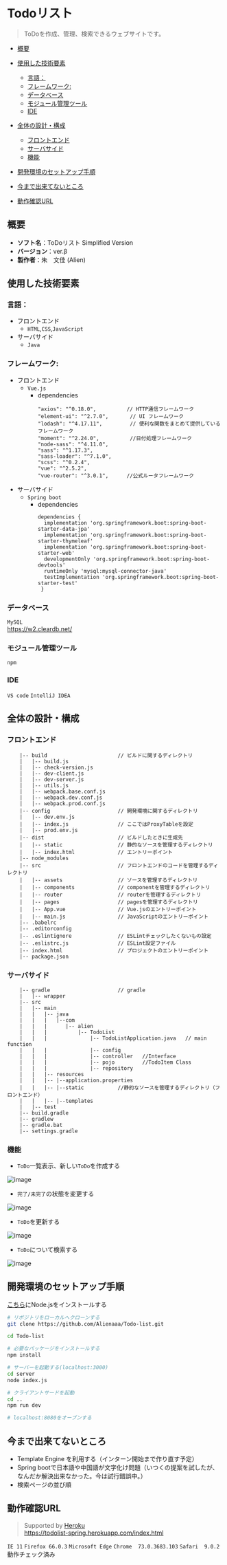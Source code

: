 Todoリスト
===
> ToDoを作成、管理、検索できるウェブサイトです。

* [概要](#概要)
* [使用した技術要素](#使用した技術要素)
  * [言語：](#言語)
  * [フレームワーク:](#フレームワーク)
  * [データベース](#データベース)
  * [モジュール管理ツール](#モジュール管理ツール)
  * [IDE](#ide)
* [全体の設計・構成](#全体の設計構成)
  * [フロントエンド](#フロントエンド)
  * [サーバサイド](#サーバサイド)
  * [機能](#機能)
  
* [開発環境のセットアップ手順](#開発環境のセットアップ手順)
* [今まで出来てないところ](#今まで出来てないところ)
* [動作確認URL](#動作確認url)


## 概要
* **ソフト名**：ToDoリスト Simplified Version
* **バージョン**：ver.β
* **製作者**：朱　文佳 (Alien)

## 使用した技術要素
### 言語：
* フロントエンド
  * `HTML`,`CSS`,`JavaScript`
* サーバサイド
  * `Java`

### フレームワーク:
* フロントエンド
  * `Vue.js`
    * dependencies<br>
        ```
        "axios": "^0.18.0",　　　　　　// HTTP通信フレームワーク
        "element-ui": "^2.7.0",       // UI フレームワーク
        "lodash": "^4.17.11",         // 便利な関数をまとめて提供しているフレームワーク
        "moment": "^2.24.0",          //日付処理フレームワーク
        "node-sass": "^4.11.0",
        "sass": "^1.17.3",
        "sass-loader": "^7.1.0",
        "scss": "^0.2.4",
        "vue": "^2.5.2",
        "vue-router": "^3.0.1",　　　 //公式ルータフレームワーク
        ```
* サーバサイド
  * `Spring boot`
    * dependencies<br>
        ```
        dependencies {
          implementation 'org.springframework.boot:spring-boot-starter-data-jpa'
          implementation 'org.springframework.boot:spring-boot-starter-thymeleaf'
          implementation 'org.springframework.boot:spring-boot-starter-web'
          developmentOnly 'org.springframework.boot:spring-boot-devtools'
          runtimeOnly 'mysql:mysql-connector-java'
          testImplementation 'org.springframework.boot:spring-boot-starter-test'
         }
        ```
### データベース
`MySQL`<br>
https://w2.cleardb.net/

### モジュール管理ツール
`npm`

### IDE
`VS code`
`IntelliJ IDEA`

## 全体の設計・構成
### フロントエンド

        |-- build                       // ビルドに関するディレクトリ
        |   |-- build.js
        |   |-- check-version.js
        |   |-- dev-client.js
        |   |-- dev-server.js
        |   |-- utils.js
        |   |-- webpack.base.conf.js
        |   |-- webpack.dev.conf.js
        |   |-- webpack.prod.conf.js
        |-- config                      // 開発環境に関するディレクトリ
        |   |-- dev.env.js
        |   |-- index.js                // ここではProxyTableを設定
        |   |-- prod.env.js
        |-- dist                        // ビルドしたときに生成先
        |   |-- static                  // 静的なソースを管理するディレクトリ
        |   |-- index.html              // エントリーポイント
        |-- node_modules
        |-- src                         // フロントエンドのコードを管理するディレクトリ
        |   |-- assets                  // ソースを管理するディレクトリ
        |   |-- components              // componentを管理するディレクトリ
        |   |-- router                  // routerを管理するディレクトリ
        |   |-- pages                   // pagesを管理するディレクトリ
        |   |-- App.vue                 // Vue.jsのエントリーポイント
        |   |-- main.js                 // JavaScriptのエントリーポイント
        |-- .babelrc
        |-- .editorconfig
        |-- .eslintignore               // ESLintチェックしたくないもの設定
        |-- .eslistrc.js                // ESLint設定ファイル
        |-- index.html                  // プロジェクトのエントリーポイント
        |-- package.json

### サーバサイド 
        
        |-- gradle                      // gradle
        |   |-- wrapper 
        |-- src                      
        |   |-- main
        |   |   |-- java
        |   |   |   |--com
        |   |   |      |-- alien
        |   |   |          |-- TodoList
        |   |   |              |-- TodoListApplication.java   // main function
        |   |   |              |-- config
        |   |   |              |-- controller   //Interface
        |   |   |              |-- pojo         //TodoItem Class
        |   |   |              |-- repository
        |   |   |-- resources
        |   |   |-- |--application.properties
        |   |   |-- |--static           //静的なソースを管理するディレクトリ（フロントエンド）
        |   |   |-- |--templates
        |   |-- test                
        |-- build.gradle                        
        |-- gradlew
        |-- gradle.bat
        |-- settings.gradle
      

### 機能
* `ToDo`一覧表示、新しい`ToDo`を作成する

![image](https://github.com/Alienaaa/TodoList-Spring/blob/master/Demo_img/addnewtodo.gif)

* `完了/未完了`の状態を変更する

![image](https://github.com/Alienaaa/TodoList-Spring/blob/master/Demo_img/changebutton.gif)

* `ToDo`を更新する

![image](https://github.com/Alienaaa/TodoList-Spring/blob/master/Demo_img/edittodo.gif)

* `ToDo`について検索する

![image](https://github.com/Alienaaa/TodoList-Spring/blob/master/Demo_img/searchfortodo.gif)



## 開発環境のセットアップ手順

[こちら](https://nodejs.org/ja/)にNode.jsをインストールする

``` bash
# リポジトリをローカルへクローンする
git clone https://github.com/Alienaaa/Todo-list.git

cd Todo-list

# 必要なパッケージをインストールする
npm install

# サーバーを起動する(localhost:3000)
cd server
node index.js

# クライアントサードを起動
cd ..
npm run dev

# localhost:8080をオーブンする
```
## 今まで出来てないところ
* Template Engine を利用する（インターン開始まで作り直す予定）
* Spring bootで日本語や中国語が文字化け問題（いつくの提案を試したが、なんだか解決出来なかった。今は試行錯誤中。）
* 検索ページの並び順
## 動作確認URL
>Supported by [Heroku](https://www.heroku.com/)<br>
https://todolist-spring.herokuapp.com/index.html

`IE 11` `Firefox 66.0.3` `Microsoft Edge` `Chrome  73.0.3683.103` `Safari  9.0.2` 動作チェック済み
